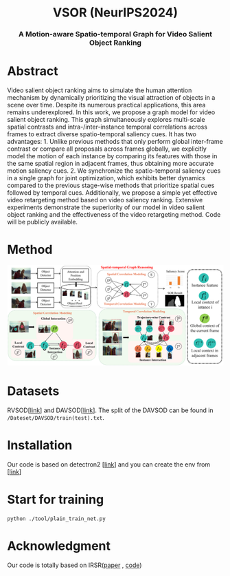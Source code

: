 <div align="center">
<h1>VSOR (NeurIPS2024)</h1>
<h3>A Motion-aware Spatio-temporal Graph for Video Salient Object Ranking</h3>
</div>

# Abstract

Video salient object ranking aims to simulate the human attention mechanism by dynamically prioritizing the visual attraction of objects in a scene over time. Despite its numerous practical applications, this area remains underexplored. In this work, we propose a graph model for video salient object ranking. This graph simultaneously explores multi-scale spatial contrasts and intra-/inter-instance temporal correlations across frames to extract diverse spatio-temporal saliency cues. It has two advantages: 1. Unlike previous methods that only perform global inter-frame contrast or compare all proposals across frames globally, we explicitly model the motion of each instance by comparing its features with those in the same spatial region in adjacent frames, thus obtaining more accurate motion saliency cues. 2. We synchronize the spatio-temporal saliency cues in a single graph for joint optimization, which exhibits better dynamics compared to the previous stage-wise methods that prioritize spatial cues followed by temporal cues. Additionally, we propose a simple yet effective video retargeting method based on video saliency ranking. Extensive experiments demonstrate the superiority of our model in video salient object ranking and the effectiveness of the video retargeting method. Code will be publicly available.

# Method

<p align="center">
  <img src="./assets/method11.png" width="800" />
</p>

# Datasets

RVSOD\[[link](https://github.com/Pchank/Ranking-Video-Salient-Object-Detection)\] and DAVSOD\[[link](https://github.com/DengPingFan/DAVSOD)\]. The split of the DAVSOD can be found in `/Dateset/DAVSOD/train(test).txt`.

# Installation

Our code is based on detectron2 \[[link](https://github.com/facebookresearch/detectron2)\] and you can create the env from \[[link](https://github.com/dragonlee258079/Saliency-Ranking/blob/main/INSTALL.md)\]

# Start for training

```
python ./tool/plain_train_net.py
```

# Acknowledgment

Our code is totally based on IRSR([paper](https://ieeexplore.ieee.org/document/9523772) , [code](https://github.com/dragonlee258079/Saliency-Ranking/tree/main))
